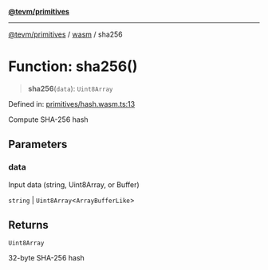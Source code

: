 [**@tevm/primitives**](../../../../README.md)

***

[@tevm/primitives](../../../../globals.md) / [wasm](../README.md) / sha256

# Function: sha256()

> **sha256**(`data`): `Uint8Array`

Defined in: [primitives/hash.wasm.ts:13](https://github.com/evmts/primitives/blob/main/src/primitives/hash.wasm.ts#L13)

Compute SHA-256 hash

## Parameters

### data

Input data (string, Uint8Array, or Buffer)

`string` | `Uint8Array`\<`ArrayBufferLike`\>

## Returns

`Uint8Array`

32-byte SHA-256 hash
